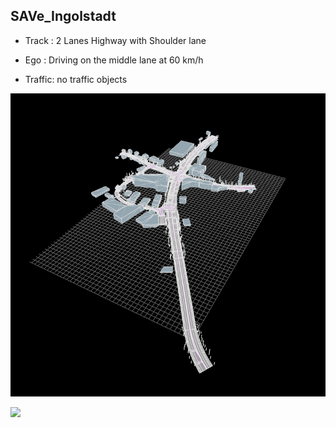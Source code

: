 ## SAVe_Ingolstadt 

- Track : 2 Lanes Highway with Shoulder lane

- Ego : Driving on the middle lane at 60 km/h

- Traffic: no traffic objects

![](https://raw.githubusercontent.com/PerpetuumProgress/OVAL-Assets/main/datasets/SAVe_Prio1/Track_Overview.PNG)

![](https://raw.githubusercontent.com/PerpetuumProgress/OVAL-Assets/main/datasets/SAVe_Prio1/2019-01-25_SAVe_Ingolstadt_Prio1_offset.gif)
